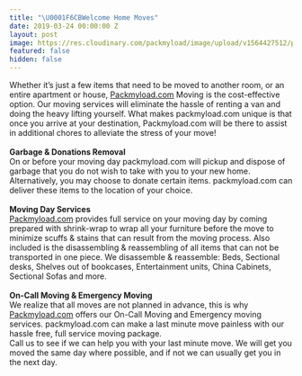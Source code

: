 ```yaml
---
title: "\U0001F6CBWelcome Home Moves"
date: 2019-03-24 00:00:00 Z
layout: post
image: https://res.cloudinary.com/packmyload/image/upload/v1564427512/packmyload.com-home_moves-banner_image1.png
featured: false
hidden: false
---
```


Whether it’s just a few items that need to be moved to another room, or an entire apartment or house, <a href="https://www.packmyload.com/">Packmyload.com</a>  Moving is the cost-effective option. Our moving services will eliminate the hassle of renting a van and doing the heavy lifting yourself. What makes packmyload.com unique is that once you arrive at your destination, Packmyload.com will be there to assist in additional chores to alleviate the stress of your move!
<br/><br/>
<strong>Garbage & Donations Removal</strong>
<br/>
On or before your moving day packmyload.com will pickup and dispose of garbage that you do not wish to take with you to your new home. Alternatively, you may choose to donate certain items. packmyload.com can deliver these items to the location of your choice.
<br/><br/>
<strong>Moving Day Services</strong>
<br/>
<a href="https://www.packmyload.com/">Packmyload.com</a> provides full service on your moving day by coming prepared with shrink-wrap to wrap all your furniture before the move to minimize scuffs & stains that can result from the moving process. Also included is the disassembling & reassembling of all items that can not be transported in one piece.
We disassemble & reassemble: Beds, Sectional desks, Shelves out of bookcases, Entertainment units, China Cabinets, Sectional Sofas and more.
<br/><br/>
<strong>On-Call Moving & Emergency Moving</strong>
<br/>
We realize that all moves are not planned in advance, this is why <a href="https://www.packmyload.com/">Packmyload.com</a>  offers our On-Call Moving and Emergency moving services. packmyload.com can make a last minute move painless with our hassle free, full service moving package. 
<br/>
Call us to see if we can help you with your last minute move. We will get you moved the same day where possible, and if not we can usually get you in the next day.
<br/>

